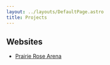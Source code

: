 ```yaml
---
layout: ../layouts/DefaultPage.astro
title: Projects
---
```


## Websites

- [Prairie Rose Arena](https://prairierosearena.com/)

